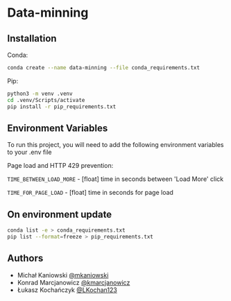 
# Data-minning



## Installation

Conda:
```bash
conda create --name data-minning --file conda_requirements.txt
```

Pip:
```bash
python3 -m venv .venv
cd .venv/Scripts/activate
pip install -r pip_requirements.txt
```
    
## Environment Variables

To run this project, you will need to add the following environment variables to your .env file

Page load and HTTP 429 prevention:

`TIME_BETWEEN_LOAD_MORE` - [float] time in seconds between 'Load More' click

`TIME_FOR_PAGE_LOAD` - [float] time in seconds for page load


## On environment update

```bash
conda list -e > conda_requirements.txt
pip list --format=freeze > pip_requirements.txt
```

## Authors

- Michał Kaniowski [@mkaniowski](https://www.github.com/mkaniowski)
- Konrad Marcjanowicz [@kmarcjanowicz](https://github.com/KMarcjanowicz)
- Łukasz Kochańczyk [@LKochan123](https://github.com/LKochan123)

